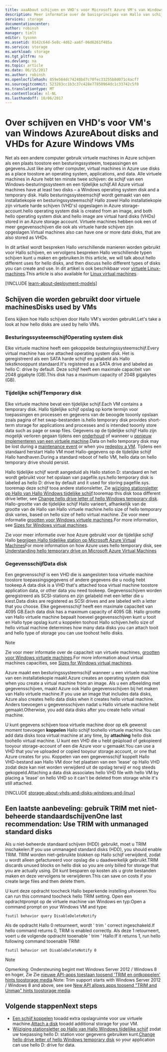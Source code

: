 ```yaml
---
title: aaaAbout schijven en VHD's voor Microsoft Azure VM's van Windows | Microsoft Docs
description: Meer informatie over de basisprincipes van Hallo van schijven en virtuele harde schijven voor Windows virtuele machines in Azure.
services: storage
documentationcenter: 
author: robinsh
manager: timlt
editor: tysonn
ms.assetid: 0142c64d-5e8c-4d62-aa6f-06d6261f485a
ms.service: storage
ms.workload: storage
ms.tgt_pltfrm: na
ms.devlang: na
ms.topic: article
ms.date: 06/15/2017
ms.author: robinsh
ms.openlocfilehash: 859e564dc74240bd7c70fec33255b8d071c4acf7
ms.sourcegitcommit: 523283cc1b3c37c428e77850964dc1c33742c5f0
ms.translationtype: MT
ms.contentlocale: nl-NL
ms.lasthandoff: 10/06/2017
---
```

# <a name="about-disks-and-vhds-for-azure-windows-vms"></a><span data-ttu-id="22722-103">Over schijven en VHD's voor VM's van Windows Azure</span><span class="sxs-lookup"><span data-stu-id="22722-103">About disks and VHDs for Azure Windows VMs</span></span>
<span data-ttu-id="22722-104">Net als een andere computer gebruik virtuele machines in Azure schijven als een plaats toostore een besturingssysteem, toepassingen en gegevens.</span><span class="sxs-lookup"><span data-stu-id="22722-104">Just like any other computer, virtual machines in Azure use disks as a place toostore an operating system, applications, and data.</span></span> <span data-ttu-id="22722-105">Alle virtuele machines in Azure hebt ten minste twee schijven: de schijf van een Windows-besturingssysteem en een tijdelijke schijf.</span><span class="sxs-lookup"><span data-stu-id="22722-105">All Azure virtual machines have at least two disks – a Windows operating system disk and a temporary disk.</span></span> <span data-ttu-id="22722-106">Hallo besturingssysteemschijf wordt gemaakt van een installatiekopie en besturingssysteemschijf Hallo zowel Hallo installatiekopie zijn virtuele harde schijven (VHD's) opgeslagen in Azure storage-account.</span><span class="sxs-lookup"><span data-stu-id="22722-106">hello operating system disk is created from an image, and both hello operating system disk and hello image are virtual hard disks (VHDs) stored in an Azure storage account.</span></span> <span data-ttu-id="22722-107">Virtuele machines hebben ook een of meer gegevensschijven die ook als virtuele harde schijven zijn opgeslagen.</span><span class="sxs-lookup"><span data-stu-id="22722-107">Virtual machines also can have one or more data disks, that are also stored as VHDs.</span></span> 

<span data-ttu-id="22722-108">In dit artikel wordt bespreken Hallo verschillende manieren worden gebruikt voor Hallo schijven, en vervolgens bespreken Hallo verschillende typen schijven kunt u maken en gebruiken.</span><span class="sxs-lookup"><span data-stu-id="22722-108">In this article, we will talk about hello different uses for hello disks, and then discuss hello different types of disks you can create and use.</span></span> <span data-ttu-id="22722-109">In dit artikel is ook beschikbaar voor [virtuele Linux-machines](storage-about-disks-and-vhds-linux.md).</span><span class="sxs-lookup"><span data-stu-id="22722-109">This article is also available for [Linux virtual machines](storage-about-disks-and-vhds-linux.md).</span></span>

[!INCLUDE [learn-about-deployment-models](../../includes/learn-about-deployment-models-both-include.md)]

## <a name="disks-used-by-vms"></a><span data-ttu-id="22722-110">Schijven die worden gebruikt door virtuele machines</span><span class="sxs-lookup"><span data-stu-id="22722-110">Disks used by VMs</span></span>

<span data-ttu-id="22722-111">Eens kijken hoe Hallo schijven door Hallo VM's worden gebruikt.</span><span class="sxs-lookup"><span data-stu-id="22722-111">Let's take a look at how hello disks are used by hello VMs.</span></span>

### <a name="operating-system-disk"></a><span data-ttu-id="22722-112">Besturingssysteemschijf</span><span class="sxs-lookup"><span data-stu-id="22722-112">Operating system disk</span></span>
<span data-ttu-id="22722-113">Elke virtuele machine heeft een gekoppelde besturingssysteemschijf.</span><span class="sxs-lookup"><span data-stu-id="22722-113">Every virtual machine has one attached operating system disk.</span></span> <span data-ttu-id="22722-114">Het is geregistreerd als een SATA harde schijf en gelabeld als Hallo tekstknooppunt standaard.</span><span class="sxs-lookup"><span data-stu-id="22722-114">It's registered as a SATA drive and labeled as hello C: drive by default.</span></span> <span data-ttu-id="22722-115">Deze schijf heeft een maximale capaciteit van 2048 gigabyte (GB).</span><span class="sxs-lookup"><span data-stu-id="22722-115">This disk has a maximum capacity of 2048 gigabytes (GB).</span></span> 

### <a name="temporary-disk"></a><span data-ttu-id="22722-116">Tijdelijke schijf</span><span class="sxs-lookup"><span data-stu-id="22722-116">Temporary disk</span></span>
<span data-ttu-id="22722-117">Elke virtuele machine bevat een tijdelijke schijf.</span><span class="sxs-lookup"><span data-stu-id="22722-117">Each VM contains a temporary disk.</span></span> <span data-ttu-id="22722-118">Hallo tijdelijke schijf opslag op korte termijn voor toepassingen en processen en gegevens van de beoogde tooonly opslaan zoals pagina of het swap-bestanden is.</span><span class="sxs-lookup"><span data-stu-id="22722-118">hello temporary disk provides short-term storage for applications and processes and is intended tooonly store data such as page or swap files.</span></span> <span data-ttu-id="22722-119">Gegevens op de tijdelijke schijf Hallo zijn mogelijk verloren gegaan tijdens een [onderhoud](../virtual-machines/windows/manage-availability.md?toc=%2fazure%2fvirtual-machines%2fwindows%2ftoc.json#understand-vm-reboots---maintenance-vs-downtime) of wanneer u [opnieuw implementeren van een virtuele machine](../virtual-machines/windows/redeploy-to-new-node.md?toc=%2fazure%2fvirtual-machines%2fwindows%2ftoc.json).</span><span class="sxs-lookup"><span data-stu-id="22722-119">Data on hello temporary disk may be lost during a [maintenance event](../virtual-machines/windows/manage-availability.md?toc=%2fazure%2fvirtual-machines%2fwindows%2ftoc.json#understand-vm-reboots---maintenance-vs-downtime) or when you [redeploy a VM](../virtual-machines/windows/redeploy-to-new-node.md?toc=%2fazure%2fvirtual-machines%2fwindows%2ftoc.json).</span></span> <span data-ttu-id="22722-120">Tijdens een standaard herstart Hallo VM moet Hallo-gegevens op de tijdelijke schijf Hallo handhaven.</span><span class="sxs-lookup"><span data-stu-id="22722-120">During a standard reboot of hello VM, hello data on hello temporary drive should persist.</span></span>

<span data-ttu-id="22722-121">Hallo tijdelijke schijf wordt aangeduid als Hallo station D: standaard en het wordt gebruikt voor het opslaan van pagefile.sys.</span><span class="sxs-lookup"><span data-stu-id="22722-121">hello temporary disk is labeled as hello D: drive by default and it used for storing pagefile.sys.</span></span> <span data-ttu-id="22722-122">tooremap deze schijf tooa andere stationsletter, Zie [wijziging stationsletter op Hallo van Hallo Windows tijdelijke schijf](../virtual-machines/windows/change-drive-letter.md).</span><span class="sxs-lookup"><span data-stu-id="22722-122">tooremap this disk tooa different drive letter, see [Change hello drive letter of hello Windows temporary disk](../virtual-machines/windows/change-drive-letter.md).</span></span> <span data-ttu-id="22722-123">Hallo-grootte van de tijdelijke schijf Hallo varieert, afhankelijk van de grootte van de Hallo van Hallo virtuele machine.</span><span class="sxs-lookup"><span data-stu-id="22722-123">hello size of hello temporary disk varies, based on hello size of hello virtual machine.</span></span> <span data-ttu-id="22722-124">Zie voor meer informatie [grootten voor Windows virtuele machines](../virtual-machines/windows/sizes.md).</span><span class="sxs-lookup"><span data-stu-id="22722-124">For more information, see [Sizes for Windows virtual machines](../virtual-machines/windows/sizes.md).</span></span>

<span data-ttu-id="22722-125">Zie voor meer informatie over hoe Azure gebruikt voor de tijdelijke schijf Hallo [begrijpen Hallo tijdelijke station op Microsoft Azure Virtual Machines](https://blogs.msdn.microsoft.com/mast/2013/12/06/understanding-the-temporary-drive-on-windows-azure-virtual-machines/)</span><span class="sxs-lookup"><span data-stu-id="22722-125">For more information on how Azure uses hello temporary disk, see [Understanding hello temporary drive on Microsoft Azure Virtual Machines](https://blogs.msdn.microsoft.com/mast/2013/12/06/understanding-the-temporary-drive-on-windows-azure-virtual-machines/)</span></span>


### <a name="data-disk"></a><span data-ttu-id="22722-126">Gegevensschijf</span><span class="sxs-lookup"><span data-stu-id="22722-126">Data disk</span></span>
<span data-ttu-id="22722-127">Een gegevensschijf is een VHD die is aangesloten tooa virtuele machine toostore toepassingsgegevens of andere gegevens die u nodig hebt tookeep.</span><span class="sxs-lookup"><span data-stu-id="22722-127">A data disk is a VHD that's attached tooa virtual machine toostore application data, or other data you need tookeep.</span></span> <span data-ttu-id="22722-128">Gegevensschijven worden geregistreerd als SCSI-stations en zijn gelabeld met een letter die u kiest.</span><span class="sxs-lookup"><span data-stu-id="22722-128">Data disks are registered as SCSI drives and are labeled with a letter that you choose.</span></span> <span data-ttu-id="22722-129">Elke gegevensschijf heeft een maximale capaciteit van 4095 GB.</span><span class="sxs-lookup"><span data-stu-id="22722-129">Each data disk has a maximum capacity of 4095 GB.</span></span> <span data-ttu-id="22722-130">Hallo grootte van Hallo virtuele machine bepaalt hoeveel gegevensschijven kunt u tooit en Hallo type opslag kunt u koppelen toohost Hallo schijven.</span><span class="sxs-lookup"><span data-stu-id="22722-130">hello size of hello virtual machine determines how many data disks you can attach tooit and hello type of storage you can use toohost hello disks.</span></span>

> [!NOTE]
> <span data-ttu-id="22722-131">Zie voor meer informatie over de capaciteit van virtuele machines, [grootten voor Windows virtuele machines](../virtual-machines/windows/sizes.md).</span><span class="sxs-lookup"><span data-stu-id="22722-131">For more information about virtual machines capacities, see [Sizes for Windows virtual machines](../virtual-machines/windows/sizes.md).</span></span>
> 

<span data-ttu-id="22722-132">Azure maakt een besturingssysteemschijf wanneer u een virtuele machine van een installatiekopie maakt.</span><span class="sxs-lookup"><span data-stu-id="22722-132">Azure creates an operating system disk when you create a virtual machine from an image.</span></span> <span data-ttu-id="22722-133">Als u een afbeelding met gegevensschijven, maakt Azure ook Hallo gegevensschijven bij het maken van Hallo virtuele machine.</span><span class="sxs-lookup"><span data-stu-id="22722-133">If you use an image that includes data disks, Azure also creates hello data disks when it creates hello virtual machine.</span></span> <span data-ttu-id="22722-134">Anders toevoegen u gegevensschijven nadat u Hallo virtuele machine hebt gemaakt.</span><span class="sxs-lookup"><span data-stu-id="22722-134">Otherwise, you add data disks after you create hello virtual machine.</span></span>

<span data-ttu-id="22722-135">U kunt gegevens schijven tooa virtuele machine door op elk gewenst moment toevoegen **koppelen** Hallo schijf toohello virtuele machine.</span><span class="sxs-lookup"><span data-stu-id="22722-135">You can add data disks tooa virtual machine at any time, by **attaching** hello disk toohello virtual machine.</span></span> <span data-ttu-id="22722-136">U kunt een VHD die u hebt geüpload of gekopieerd tooyour storage-account of een die Azure voor u gemaakt.</span><span class="sxs-lookup"><span data-stu-id="22722-136">You can use a VHD that you've uploaded or copied tooyour storage account, or one that Azure creates for you.</span></span> <span data-ttu-id="22722-137">Koppelen van een gegevensschijf koppelt Hallo VHD-bestand aan Hallo VM door het plaatsen van een 'lease' op Hallo VHD zodat deze kan niet worden verwijderd uit de opslag terwijl er nog steeds gekoppeld.</span><span class="sxs-lookup"><span data-stu-id="22722-137">Attaching a data disk associates hello VHD file with hello VM by placing a 'lease' on hello VHD so it can't be deleted from storage while it's still attached.</span></span>


[!INCLUDE [storage-about-vhds-and-disks-windows-and-linux](../../includes/storage-about-vhds-and-disks-windows-and-linux.md)]

## <a name="one-last-recommendation-use-trim-with-unmanaged-standard-disks"></a><span data-ttu-id="22722-138">Een laatste aanbeveling: gebruik TRIM met niet-beheerde standaardschijven</span><span class="sxs-lookup"><span data-stu-id="22722-138">One last recommendation: Use TRIM with unmanaged standard disks</span></span> 

<span data-ttu-id="22722-139">Als u niet-beheerde standaard schijven (HDD) gebruikt, moet u TRIM inschakelen.</span><span class="sxs-lookup"><span data-stu-id="22722-139">If you use unmanaged standard disks (HDD), you should enable TRIM.</span></span> <span data-ttu-id="22722-140">TRIM worden niet-gebruikte blokken op Hallo schijf verwijderd, zodat u wordt alleen gefactureerd voor opslag die u daadwerkelijk gebruikt.</span><span class="sxs-lookup"><span data-stu-id="22722-140">TRIM discards unused blocks on hello disk so you are only billed for storage that you are actually using.</span></span> <span data-ttu-id="22722-141">Dit kunt besparen op kosten als u grote bestanden maken en deze vervolgens te verwijderen.</span><span class="sxs-lookup"><span data-stu-id="22722-141">This can save on costs if you create large files and then delete them.</span></span> 

<span data-ttu-id="22722-142">U kunt deze opdracht toocheck Hallo beperkende instelling uitvoeren.</span><span class="sxs-lookup"><span data-stu-id="22722-142">You can run this command toocheck hello TRIM setting.</span></span> <span data-ttu-id="22722-143">Open een opdrachtprompt op de virtuele machine van Windows en typ:</span><span class="sxs-lookup"><span data-stu-id="22722-143">Open a command prompt on your Windows VM and type:</span></span>


```
fsutil behavior query DisableDeleteNotify
```

<span data-ttu-id="22722-144">Als de opdracht Hallo 0 retourneert, wordt ' trim ' correct ingeschakeld.</span><span class="sxs-lookup"><span data-stu-id="22722-144">If hello command returns 0, TRIM is enabled correctly.</span></span> <span data-ttu-id="22722-145">Als deze 1 retourneert, voert u de volgende opdracht tooenable ' trim ' Hallo:</span><span class="sxs-lookup"><span data-stu-id="22722-145">If it returns 1, run hello following command tooenable TRIM:</span></span>

```
fsutil behavior set DisableDeleteNotify 0
```

> [!NOTE]
> <span data-ttu-id="22722-146">Opmerking: Ondersteuning begint met Windows Server 2012 / Windows 8 en hoger, Zie Zie [nieuwe API-apps toestaan toosend 'TRIM en ontkoppelen' hints toostorage media](https://msdn.microsoft.com/windows/compatibility/new-api-allows-apps-to-send-trim-and-unmap-hints).</span><span class="sxs-lookup"><span data-stu-id="22722-146">Note: Trim support starts with Windows Server 2012 / Windows 8 and above, see see [New API allows apps toosend "TRIM and Unmap" hints toostorage media](https://msdn.microsoft.com/windows/compatibility/new-api-allows-apps-to-send-trim-and-unmap-hints).</span></span>
> 

<!-- Might want toomatch next-steps from overview of managed disks -->
## <a name="next-steps"></a><span data-ttu-id="22722-147">Volgende stappen</span><span class="sxs-lookup"><span data-stu-id="22722-147">Next steps</span></span>
* <span data-ttu-id="22722-148">[Een schijf koppelen](../virtual-machines/windows/attach-managed-disk-portal.md?toc=%2fazure%2fvirtual-machines%2fwindows%2ftoc.json) tooadd extra opslagruimte voor uw virtuele machine.</span><span class="sxs-lookup"><span data-stu-id="22722-148">[Attach a disk](../virtual-machines/windows/attach-managed-disk-portal.md?toc=%2fazure%2fvirtual-machines%2fwindows%2ftoc.json) tooadd additional storage for your VM.</span></span>
* <span data-ttu-id="22722-149">[Wijziging stationsletter op Hallo van Hallo Windows tijdelijke schijf](../virtual-machines/windows/change-drive-letter.md?toc=%2fazure%2fvirtual-machines%2fwindows%2fclassic%2ftoc.json) zodat uw toepassing hello D: station voor gegevens gebruiken kunt.</span><span class="sxs-lookup"><span data-stu-id="22722-149">[Change hello drive letter of hello Windows temporary disk](../virtual-machines/windows/change-drive-letter.md?toc=%2fazure%2fvirtual-machines%2fwindows%2fclassic%2ftoc.json) so your application can use hello D: drive for data.</span></span>

